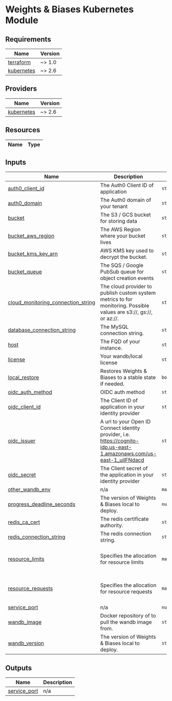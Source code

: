 # Weights & Biases Kubernetes Module

<!-- BEGIN_TF_DOCS -->

## Requirements

| Name                                                                        | Version |
| --------------------------------------------------------------------------- | ------- |
| <a name="requirement_terraform"></a> [terraform](#requirement_terraform)    | ~> 1.0  |
| <a name="requirement_kubernetes"></a> [kubernetes](#requirement_kubernetes) | ~> 2.6  |

## Providers

| Name                                                                  | Version |
| --------------------------------------------------------------------- | ------- |
| <a name="provider_kubernetes"></a> [kubernetes](#provider_kubernetes) | ~> 2.6  |

## Resources

| Name | Type |
| ---- | ---- |

## Inputs

| Name                                                                                                                                    | Description                                                                                                           | Type          | Default                                                  | Required |
| --------------------------------------------------------------------------------------------------------------------------------------- | --------------------------------------------------------------------------------------------------------------------- | ------------- | -------------------------------------------------------- | :------: |
| <a name="input_auth0_client_id"></a> [auth0_client_id](#input_auth0_client_id)                                                          | The Auth0 Client ID of application                                                                                    | `string`      | `""`                                                     |    no    |
| <a name="input_auth0_domain"></a> [auth0_domain](#input_auth0_domain)                                                                   | The Auth0 domain of your tenant                                                                                       | `string`      | `""`                                                     |    no    |
| <a name="input_bucket"></a> [bucket](#input_bucket)                                                                                     | The S3 / GCS bucket for storing data                                                                                  | `string`      | n/a                                                      |   yes    |
| <a name="input_bucket_aws_region"></a> [bucket_aws_region](#input_bucket_aws_region)                                                    | The AWS Region where your bucket lives                                                                                | `string`      | `""`                                                     |    no    |
| <a name="input_bucket_kms_key_arn"></a> [bucket_kms_key_arn](#input_bucket_kms_key_arn)                                                 | AWS KMS key used to decrypt the bucket.                                                                               | `string`      | `""`                                                     |    no    |
| <a name="input_bucket_queue"></a> [bucket_queue](#input_bucket_queue)                                                                   | The SQS / Google PubSub queue for object creation events                                                              | `string`      | n/a                                                      |   yes    |
| <a name="input_cloud_monitoring_connection_string"></a> [cloud_monitoring_connection_string](#input_cloud_monitoring_connection_string) | The cloud provider to publish custom system metrics to for monitoring. Possible values are s3://, gs://, or az://.    | `string`      | `"noop://"`                                              |    no    |
| <a name="input_database_connection_string"></a> [database_connection_string](#input_database_connection_string)                         | The MySQL connection string.                                                                                          | `string`      | n/a                                                      |   yes    |
| <a name="input_host"></a> [host](#input_host)                                                                                           | The FQD of your instance.                                                                                             | `string`      | n/a                                                      |   yes    |
| <a name="input_license"></a> [license](#input_license)                                                                                  | Your wandb/local license                                                                                              | `string`      | n/a                                                      |   yes    |
| <a name="input_local_restore"></a> [local_restore](#input_local_restore)                                                                | Restores Weights & Biases to a stable state if needed.                                                                | `bool`        | `false`                                                  |    no    |
| <a name="input_oidc_auth_method"></a> [oidc_auth_method](#input_oidc_auth_method)                                                       | OIDC auth method                                                                                                      | `string`      | `"implicit"`                                             |    no    |
| <a name="input_oidc_client_id"></a> [oidc_client_id](#input_oidc_client_id)                                                             | The Client ID of application in your identity provider                                                                | `string`      | `""`                                                     |    no    |
| <a name="input_oidc_issuer"></a> [oidc_issuer](#input_oidc_issuer)                                                                      | A url to your Open ID Connect identity provider, i.e. https://cognito-idp.us-east-1.amazonaws.com/us-east-1_uiIFNdacd | `string`      | `""`                                                     |    no    |
| <a name="input_oidc_secret"></a> [oidc_secret](#input_oidc_secret)                                                                      | The Client secret of the application in your identity provider                                                        | `string`      | `""`                                                     |    no    |
| <a name="input_other_wandb_env"></a> [other_wandb_env](#input_other_wandb_env)                                                          | n/a                                                                                                                   | `map(string)` | `{}`                                                     |    no    |
| <a name="input_progress_deadline_seconds"></a> [progress_deadline_seconds](#input_progress_deadline_seconds)                            | The version of Weights & Biases local to deploy.                                                                      | `number`      | `3600`                                                   |    no    |
| <a name="input_redis_ca_cert"></a> [redis_ca_cert](#input_redis_ca_cert)                                                                | The redis certificate authority.                                                                                      | `string`      | `""`                                                     |    no    |
| <a name="input_redis_connection_string"></a> [redis_connection_string](#input_redis_connection_string)                                  | The redis connection string.                                                                                          | `string`      | `""`                                                     |    no    |
| <a name="input_resource_limits"></a> [resource_limits](#input_resource_limits)                                                          | Specifies the allocation for resource limits                                                                          | `map(string)` | <pre>{<br> "cpu": "4000m",<br> "memory": "8G"<br>}</pre> |    no    |
| <a name="input_resource_requests"></a> [resource_requests](#input_resource_requests)                                                    | Specifies the allocation for resource requests                                                                        | `map(string)` | <pre>{<br> "cpu": "500m",<br> "memory": "1G"<br>}</pre>  |    no    |
| <a name="input_service_port"></a> [service_port](#input_service_port)                                                                   | n/a                                                                                                                   | `number`      | `32543`                                                  |    no    |
| <a name="input_wandb_image"></a> [wandb_image](#input_wandb_image)                                                                      | Docker repository of to pull the wandb image from.                                                                    | `string`      | `"wandb/local"`                                          |    no    |
| <a name="input_wandb_version"></a> [wandb_version](#input_wandb_version)                                                                | The version of Weights & Biases local to deploy.                                                                      | `string`      | `"latest"`                                               |    no    |

## Outputs

| Name                                                                    | Description |
| ----------------------------------------------------------------------- | ----------- |
| <a name="output_service_port"></a> [service_port](#output_service_port) | n/a         |

<!-- END_TF_DOCS -->

